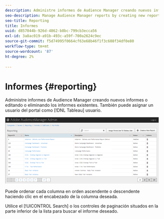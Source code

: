 ```yaml
---
description: Administre informes de Audience Manager creando nuevos informes o editando o eliminando los informes existentes. También puede asignar un usuario del portal como usuario de Tableau.
seo-description: Manage Audience Manager reports by creating new reports or by editing or deleting existing reports. You can also assign a portal user as a Tableau user.
seo-title: Reporting
title: Informes
uuid: d857044b-926d-4862-b8bc-799cb3ecca56
exl-id: 3a8ac019-a91b-493c-a59f-700a2624c9ec
source-git-commit: f5d74995f0664cf63e68b46f1f3c608f34df0e80
workflow-type: tm+mt
source-wordcount: '87'
ht-degree: 2%

---
```


# Informes {#reporting}

Administre informes de Audience Manager creando nuevos informes o editando o eliminando los informes existentes. También puede asignar un usuario del portal como [!DNL Tableau] usuario.

<!-- c_reporting.xml -->

![](assets/reporting.png)

Puede ordenar cada columna en orden ascendente o descendente haciendo clic en el encabezado de la columna deseada.

Utilice el [!UICONTROL Search] o los controles de paginación situados en la parte inferior de la lista para buscar el informe deseado.
